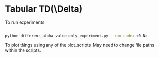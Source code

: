 # Tabular TD(\Delta)

To run experiments

```bash

python different_alpha_value_only_experiment.py --run_undex <0-N>

```

To plot things using any of the plot_scripts. May need to change file paths within the scripts.

